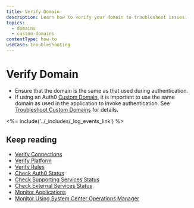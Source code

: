 ```yaml
---
title: Verify Domain
description: Learn how to verify your domain to troubleshoot issues.
topics:
  - domains
  - custom-domains
contentType: how-to
useCase: troubleshooting
---
```


# Verify Domain

* Ensure that the domain is the same as that used during authentication.
* If using an Auth0 [Custom Domain](/custom-domains), it is important to use the same domain as used in the application to invoke authentication. See [Troubleshoot Custom Domains](/custom-domains/troubleshoot) for details. 

<%= include('../_includes/_log_events_link') %>

## Keep reading

* [Verify Connections](/troubleshoot/guides/verify-connections)
* [Verify Platform](/troubleshoot/guides/verify-platform)
* [Verify Rules](/troubleshoot/guides/verify-rules)
* [Check Auth0 Status](/monitoring/guides/check-status)
* [Check Supporting Services Status](/monitoring/guides/test-testall-endpoints)
* [Check External Services Status](/monitoring/guides/check-external-services)
* [Monitor Applications](/monitoring/guides/monitor-applications)
* [Monitor Using System Center Operations Manager](/monitoring/guides/monitor-using-SCOM)
